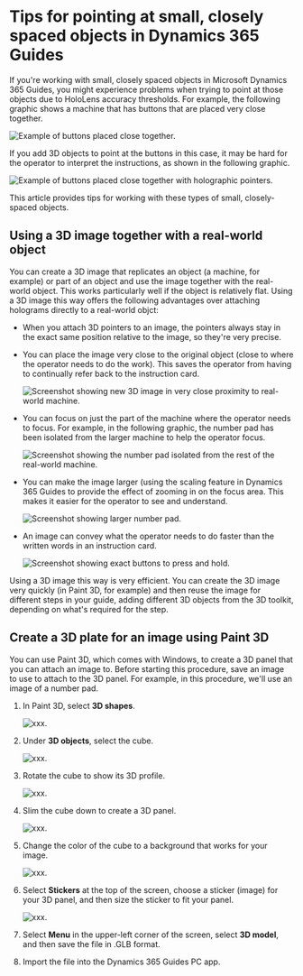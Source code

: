 

# Tips for pointing at small, closely spaced objects in Dynamics 365 Guides

If you're working with small, closely spaced objects in Microsoft Dynamics 365 Guides, you might experience problems when trying to point at those objects due to HoloLens accuracy thresholds. For example, the following graphic shows a machine that has buttons that are placed very close together.

![Example of buttons placed close together.](media/small-holograms-example.jpg "Example of buttons placed close together")

If you add 3D objects to point at the buttons in this case, it may be hard for the operator to interpret the instructions, as shown in the following graphic.

![Example of buttons placed close together with holographic pointers.](media/small-holograms-example-with-pointers.jpg "Example of buttons placed close together with holographic pointers")

This article provides tips for working with these types of small, closely-spaced objects.

## Using a 3D image together with a real-world object

You can create a 3D image that replicates an object (a machine, for example) or part of an object and use the image together with the real-world object. This works particularly well if the object is relatively flat. Using a 3D image this way offers the following advantages over attaching holograms directly to a real-world objct:

- When you attach 3D pointers to an image, the pointers always stay in the exact same position relative to the image, so they're very precise.     

- You can place the image very close to the original object (close to where the operator needs to do the work). This saves the operator from having to continually refer back to the instruction card. 

    ![Screenshot showing new 3D image in very close proximity to real-world machine.](media/small-holograms-precision.jpg "Screenshot showing new 3D image in very close proximity to real-world machine")

- You can focus on just the part of the machine where the operator needs to focus. For example, in the following graphic, the number pad has been isolated from the larger machine to help the operator focus.

    ![Screenshot showing the number pad isolated from the rest of the real-world machine.](media/small-holograms-focus.jpg "Screenshot showing the number pad isolated from the rest of the real-world machine")

- You can make the image larger (using the scaling feature in Dynamics 365 Guides to provide the effect of zooming in on the focus area. This makes it easier for the operator to see and understand.
    
    ![Screenshot showing larger number pad.](media/small-holograms-zoom.jpg "Screenshot showing larger number pad")

- An image can convey what the operator needs to do faster than the written words in an instruction card. 

    ![Screenshot showing exact buttons to press and hold.](media/small-holograms-efficiency.jpg "Screenshot showing exact buttons to press and hold")

Using a 3D image this way is very efficient. You can create the 3D image very quickly (in Paint 3D, for example) and then reuse the image for different steps in your guide, adding different 3D objects from the 3D toolkit, depending on what's required for the step.  

## Create a 3D plate for an image using Paint 3D 

You can use Paint 3D, which comes with Windows, to create a 3D panel that you can attach an image to. Before starting this procedure, save an image to use to attach to the 3D panel. For example, in this procedure, we'll use an image of a number pad. 

1. In Paint 3D, select **3D shapes**.

     ![xxx.](media/Paint-3D-shapes.jpg "xxx")
    
2. Under **3D objects**, select the cube.

    ![xxx.](media/Paint-3D-cube.jpg "xxx")
    
3. Rotate the cube to show its 3D profile.

   ![xxx.](media/Paint-3D-rotate-cube.jpg "xxx")
    
4. Slim the cube down to create a 3D panel.

    ![xxx.](media/Paint-3D-slim-cube.jpg "xxx")
    
5. Change the color of the cube to a background that works for your image.

    ![xxx.](media/Paint-3D-edit-color.jpg "xxx")
    
6. Select **Stickers** at the top of the screen, choose a sticker (image) for your 3D panel, and then size the sticker to fit your panel. 

    ![xxx.](media/Paint-3D-.jpg "xxx")
    
7. Select **Menu** in the upper-left corner of the screen, select **3D model**, and then save the file in .GLB format.

8. Import the file into the Dynamics 365 Guides PC app. 


